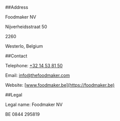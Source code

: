 ##Address

Foodmaker NV

Nijverheidsstraat 50

2260

Westerlo, Belgium

##Contact

Telephone: [+32 14 53 81 50](tel:+3214538150)

Email: [info@thefoodmaker.com](mailto:info@thefoodmaker.com)

Website: [www.foodmaker.be](https://foodmaker.be)

##Legal

Legal name: Foodmaker NV

BE 0844 295819